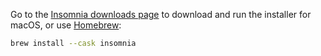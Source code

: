 Go to the [Insomnia downloads page](https://insomnia.rest/download) to download and run the installer for  macOS, or use [Homebrew](https://brew.sh/):
```sh
brew install --cask insomnia
```